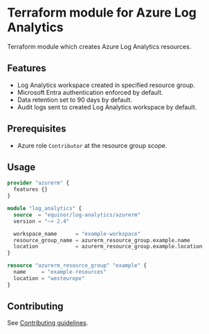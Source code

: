 # Terraform module for Azure Log Analytics

Terraform module which creates Azure Log Analytics resources.

## Features

- Log Analytics workspace created in specified resource group.
- Microsoft Entra authentication enforced by default.
- Data retention set to 90 days by default.
- Audit logs sent to created Log Analytics workspace by default.

## Prerequisites

- Azure role `Contributor` at the resource group scope.

## Usage

```terraform
provider "azurerm" {
  features {}
}

module "log_analytics" {
  source  = "equinor/log-analytics/azurerm"
  version = "~> 2.4"

  workspace_name      = "example-workspace"
  resource_group_name = azurerm_resource_group.example.name
  location            = azurerm_resource_group.example.location
}

resource "azurerm_resource_group" "example" {
  name     = "example-resources"
  location = "westeurope"
}
```

## Contributing

See [Contributing guidelines](https://github.com/equinor/terraform-baseline/blob/main/CONTRIBUTING.md).
